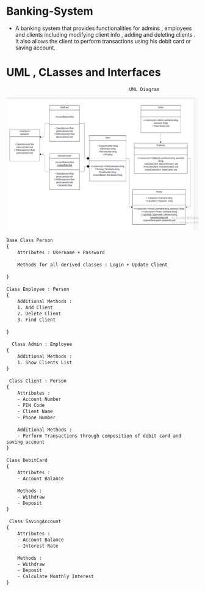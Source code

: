 # Banking-System
- A banking system that provides functionalities for admins , employees and clients including modifying client info , adding and deleting clients . It also allows the client to perform transactions using his debit card or saving account.

# UML , CLasses and Interfaces

                                                 UML Diagram
 ![UML](https://github.com/Joeee167/Banking-System/blob/main/Screenshot%202024-06-18%20174936.png)


    Base Class Person
    {
        Attributes : Username + Password

        Methods for all derived classes : Login + Update Client
        
    }

    Class Employee : Person
    {
        Additional Methods : 
        1. Add Client
        2. Delete Client
        3. Find Client
        
    }

      Class Admin : Employee
    {
        Additional Methods : 
        1. Show Clients List
    }

     Class Client : Person
    {
        Attributes : 
        - Account Number
        - PIN Code
        - Client Name
        - Phone Number

        Additional Methods :
        - Perform Transactions through composition of debit card and saving account
    }

    Class DebitCard
    {
        Attributes : 
        - Account Balance
          
        Methods :
        - Withdraw
        - Deposit
    }

     Class SavingAccount
    {
        Attributes : 
        - Account Balance
        - Interest Rate
          
        Methods :
        - Withdraw
        - Deposit
        - Calculate Monthly Interest
    }
    
    
